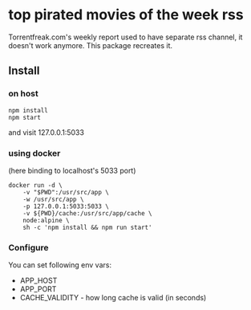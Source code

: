 # top pirated movies of the week rss

Torrentfreak.com's weekly report used to have separate rss channel, it doesn't work anymore.
This package recreates it.

## Install

### on host

```
npm install
npm start
```
and visit 127.0.0.1:5033


### using docker

(here binding to localhost's 5033 port)

```
docker run -d \
    -v "$PWD":/usr/src/app \
    -w /usr/src/app \
    -p 127.0.0.1:5033:5033 \
    -v ${PWD}/cache:/usr/src/app/cache \
    node:alpine \
    sh -c 'npm install && npm run start'
```

### Configure

You can set following env vars:

* APP_HOST 
* APP_PORT
* CACHE_VALIDITY - how long cache is valid (in seconds)

